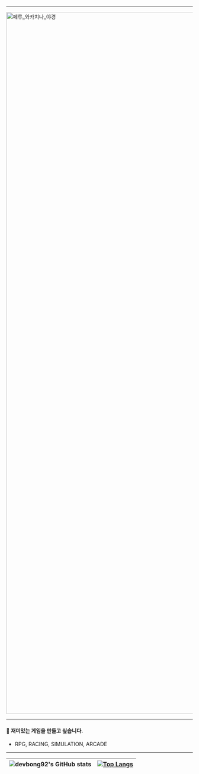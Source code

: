 <!-- ![header](https://capsule-render.vercel.app/api?type=waving&color=timeGradient&height=300&section=header&text=Hello%20World!&fontSize=80&fontAlign=70&desc=bong92's%20GitHub%20Profile&descAlignY=65&descAlign=85&animation=twinkling)
-->

<!--
<a href="https://www.gitanimals.org/en_US?utm_medium=image&utm_source=devbong92&utm_content=farm">
<img
  src="https://render.gitanimals.org/farms/devbong92"
  width="1000"
  height="300"
/>
</a>
-->
     
---------------                                    
     
<img width="1896" alt="페루_와카치나_야경" src="https://github.com/user-attachments/assets/d2912626-4dc5-47f3-981d-fc1e3e639cb3" />

---------------      
                       
<div align='left'>      
                                                  
#### 📍 재미있는 게임을 만들고 싶습니다. 
- RPG, RACING, SIMULATION, ARCADE

---------------                        
         
<!-- ![](https://gh-hits.nomadcoders.workers.dev/view?username=devbong92) --> 

<!--
[![Hits](https://hits.seeyoufarm.com/api/count/incr/badge.svg?url=https%3A%2F%2Fgithub.com%2Fdevbong92&count_bg=%23FF5500&title_bg=%23000000&icon=&icon_color=%23E7E7E7&title=hits&edge_flat=false)](https://hits.seeyoufarm.com)
---------------
--> 

</div>   
                   
<div align='center'>

<!--       

###  Skills            

<img src="https://img.shields.io/badge/Java-007396?style=flat-square&logo=OpenJDK&logoColor=white"/>
<img src="https://img.shields.io/badge/JavaScript-F7DF1E?&style=flat-square&logo=JavaScript&logoColor=black"/>
<img src="https://img.shields.io/badge/C%23-9b4993?style=flat-square&logo=C&logoColor=white"/>
<img src="https://img.shields.io/badge/PHP-777BB4?style=flat-square&logo=PHP&logoColor=black"/>
<img src="https://img.shields.io/badge/Python-3776AB?style=flat-square&logo=Python&logoColor=white"/>
<br/>

<-
<img src="https://img.shields.io/badge/-C%23-512BD4?&style=flat-square&logo=sharp&logoColor=white"/>
<img src="https://img.shields.io/badge/C++-00599C?&style=flat-square&logo=cplusplus&logoColor=white"/>
<br/>
->

<img src="https://img.shields.io/badge/Spring-6DB33F?style=flat-square&logo=Spring&logoColor=white"/>
<img src="https://img.shields.io/badge/Node.js-339933?style=flat-square&logo=Node.js&logoColor=white"/>
<img src="https://img.shields.io/badge/.NET-512BD4?style=flat-square&logo=dotnet&logoColor=white"/>
<br/>

<img src="https://img.shields.io/badge/MySQL-4479A1?style=flat-square&logo=MySQL&logoColor=white"/>
<img src="https://img.shields.io/badge/PostgreSQL-4169E1?style=flat-square&logo=PostgreSQL&logoColor=white"/>
<img src="https://img.shields.io/badge/MariaDB-003545?style=flat-square&logo=MariaDB&logoColor=white"/>
<img src="https://img.shields.io/badge/Redis-FF4438?style=flat-square&logo=redis&logoColor=white"/>
<br/>

<img src="https://img.shields.io/badge/React-61DAFB?style=flat-square&logo=React&logoColor=white"/>
<img src="https://img.shields.io/badge/Vue.js-4FC08D?style=flat-square&logo=Vue.js&logoColor=white"/>


### - 

<img src="https://img.shields.io/badge/AWS-232F3E?style=flat-square&logo=amazonwebservices&logoColor=white"/>
<img src="https://img.shields.io/badge/Azure-232F3E?style=flat-square&logo=amazonwebservices&logoColor=white"/>
<img src="https://img.shields.io/badge/Docker-2496ED?style=flat-square&logo=docker&logoColor=white"/>
<br/>


<img src="https://img.shields.io/badge/Git-F05032?style=flat-square&logo=Git&logoColor=white"/>
<img src="https://img.shields.io/badge/Subversion-809CC9?style=flat-square&logo=Subversion&logoColor=white"/>
<img src="https://img.shields.io/badge/Jenkins-D24939?style=flat-square&logo=Jenkins&logoColor=white"/>
<img src="https://img.shields.io/badge/Github%20Actions-2088FF?style=flat-square&logo=githubactions&logoColor=white"/>
<br/>
  
<img src="https://img.shields.io/badge/Slack-4A154B?style=flat-square&logo=Slack&logoColor=white"/>

### -

-->



| ![devbong92's GitHub stats](https://github-readme-stats.vercel.app/api?username=devbong92&show_icons=true&theme=great-gatsby&count_private=true&hide=stars) | [![Top Langs](https://github-readme-stats.vercel.app/api/top-langs/?username=devbong92&layout=compact&theme=great-gatsby)](https://github.com/devbong92/github-readme-stats) |
| ------------- | ------------- |



</div>

     
  
<!--
**devbong92/devbong92** is a ✨ _special_ ✨ repository because its `README.md` (this file) appears on your GitHub profile.

Here are some ideas to get you started:

- 🔭 I’m currently working on ...
- 🌱 I’m currently learning ...
- 👯 I’m looking to collaborate on ...
- 🤔 I’m looking for help with ...
- 💬 Ask me about ...
- 📫 How to reach me: ...
- 😄 Pronouns: ...
- ⚡ Fun fact: ...
-->
